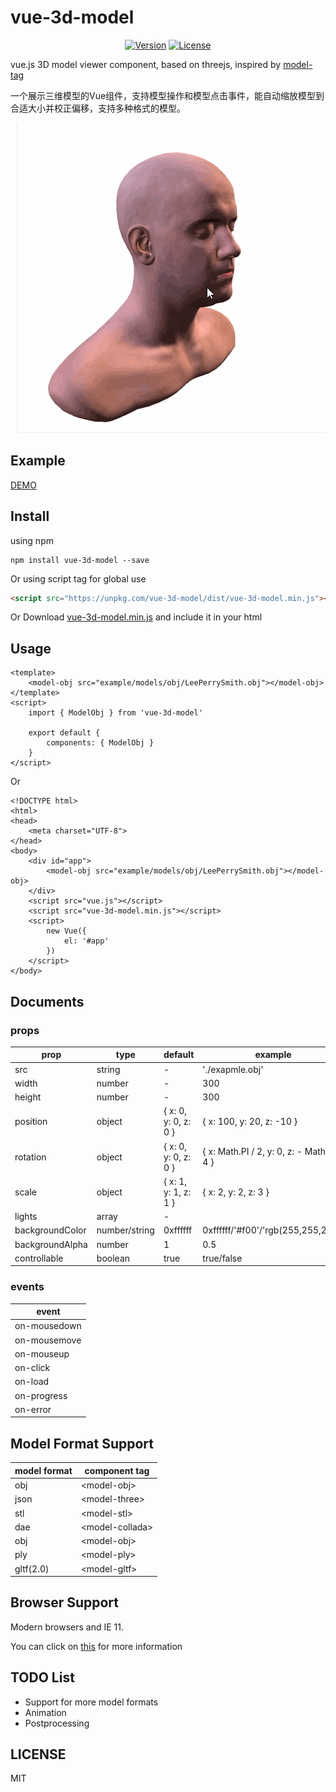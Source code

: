 # vue-3d-model

<p align="center">
    <a href="https://www.npmjs.com/package/vue-3d-model"><img src="https://img.shields.io/npm/v/vue-3d-model.svg" alt="Version"></a>
    <a href="https://www.npmjs.com/package/vue-3d-model"><img src="https://img.shields.io/npm/l/vue-3d-model.svg" alt="License"></a>
</p>

vue.js 3D model viewer component, based on threejs, inspired by [model-tag](https://github.com/mrdoob/model-tag)

一个展示三维模型的Vue组件，支持模型操作和模型点击事件，能自动缩放模型到合适大小并校正偏移，支持多种格式的模型。

<p align="center">
  <img src="./preview.gif">
</p>

## Example
[DEMO](https://hujiulong.github.io/vue-3d-model/#/demo-basic)

## Install
using npm
```
npm install vue-3d-model --save
```
Or using script tag for global use
```html
<script src="https://unpkg.com/vue-3d-model/dist/vue-3d-model.min.js"></script>
```

Or Download <a href="https://unpkg.com/vue-3d-model/dist/vue-3d-model.min.js">vue-3d-model.min.js</a> and include it in your html

## Usage

```vue
<template>
    <model-obj src="example/models/obj/LeePerrySmith.obj"></model-obj>
</template>
<script>
    import { ModelObj } from 'vue-3d-model'

    export default {
        components: { ModelObj }
    }
</script>
```
Or
```vue
<!DOCTYPE html>
<html>
<head>
    <meta charset="UTF-8">
</head>
<body>
    <div id="app">
        <model-obj src="example/models/obj/LeePerrySmith.obj"></model-obj>
    </div>
    <script src="vue.js"></script>
    <script src="vue-3d-model.min.js"></script>
    <script>
        new Vue({
            el: '#app'
        })
    </script>
</body>
```

## Documents

### props
| prop            | type          | default              |  example                                   |
| --------------- |---------------|----------------------|--------------------------------------------|
| src             | string        | -                    | './exapmle.obj'                            |
| width           | number        | -                    | 300                                        |
| height          | number        | -                    | 300                                        |
| position        | object        | { x: 0, y: 0, z: 0 } | { x: 100, y: 20, z: -10 }                  |
| rotation        | object        | { x: 0, y: 0, z: 0 } | { x: Math.PI / 2, y: 0, z: - Math.PI / 4 } |
| scale           | object        | { x: 1, y: 1, z: 1 } | { x: 2, y: 2, z: 3 }                       |
| lights          | array         | -                    |                                            |
| backgroundColor | number/string | 0xffffff             | 0xffffff/'#f00'/'rgb(255,255,255)'         |
| backgroundAlpha | number        | 1                    | 0.5                                        |
| controllable    | boolean       | true                 | true/false                                 |

### events

| event         |
| ------------- |
| on-mousedown  |
| on-mousemove  |
| on-mouseup    |
| on-click      |
| on-load       |
| on-progress   |
| on-error      |

## Model Format Support
| model format  | component tag     |
| ------------- |-------------------|
| obj           | \<model-obj>      |
| json          | \<model-three>    |
| stl           | \<model-stl>      |
| dae           | \<model-collada>  |
| obj           | \<model-obj>      |
| ply           | \<model-ply>      |
| gltf(2.0)     | \<model-gltf>     |

## Browser Support
Modern browsers and IE 11.

You can click on [this](http://caniuse.com/#search=webgl) for more information

## TODO List
* Support for more model formats
* Animation
* Postprocessing

## LICENSE
MIT
